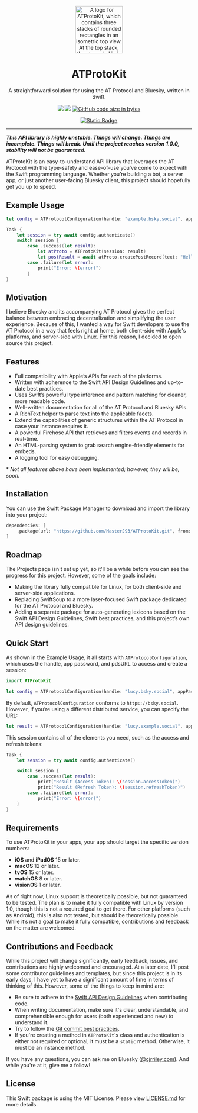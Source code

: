 <p align="center">
  <img src="https://github.com/MasterJ93/ATProtoKit/blob/ed45edcd717e7341ae688d294504e0019550b3f0/atprotokit_logo.png" height="128" alt="A logo for ATProtoKit, which contains three stacks of rounded rectangles in an isometric top view. At the top stack, the at symbol is in a thick weight, with clouds as the symbol’s colour. The three stacks are darker shades of blue.">
</p>

<h1 align="center">ATProtoKit</h1>

<p align="center">A straightforward solution for using the AT Protocol and Bluesky, written in Swift.</p>

<div align="center">

[![](https://img.shields.io/endpoint?url=https%3A%2F%2Fswiftpackageindex.com%2Fapi%2Fpackages%2FMasterJ93%2FATProtoKit%2Fbadge%3Ftype%3Dswift-versions)](https://swiftpackageindex.com/MasterJ93/ATProtoKit)
[![](https://img.shields.io/endpoint?url=https%3A%2F%2Fswiftpackageindex.com%2Fapi%2Fpackages%2FMasterJ93%2FATProtoKit%2Fbadge%3Ftype%3Dplatforms)](https://swiftpackageindex.com/MasterJ93/ATProtoKit)
[![GitHub code size in bytes](https://img.shields.io/github/languages/code-size/masterj93/atprotokit?logo=github)](https://github.com/MasterJ93/ATProtoKit)

</div>
<div align="center">

[![Static Badge](https://img.shields.io/badge/Follow-%40cjrriley.com-0073fa?style=flat&logo=bluesky&labelColor=%23151e27&link=https%3A%2F%2Fbsky.app%2Fprofile%2Fcjrriley.com)](https://bsky.social/profile/cjrriley.com)

</div>

---

***This API library is highly unstable. Things will change. Things are incomplete. Things will break. Until the project reaches version 1.0.0, stability will not be guaranteed.***

ATProtoKit is an easy-to-understand API library that leverages the AT Protocol with the type-safety and ease-of-use you’ve come to expect with the Swift programming language. Whether you’re building a bot, a server app, or just another user-facing Bluesky client, this project should hopefully get you up to speed.


## Example Usage
```swift
let config = ATProtocolConfiguration(handle: "example.bsky.social", appPassword: "app-password")

Task {
    let session = try await config.authenticate()
    switch session {
        case .success(let result):
            let atProto = ATProtoKit(session: result)
            let postResult = await atProto.createPostRecord(text: "Hello Bluesky!")
        case .failure(let error):
            print("Error: \(error)")
        }
}
```

## Motivation
I believe Bluesky and its accompanying AT Protocol gives the perfect balance between embracing decentralization and simplifying the user experience. Because of this, I wanted a way for Swift developers to use the AT Protocol in a way that feels right at home, both client-side with Apple's platforms, and server-side with Linux. For this reason, I decided to open source this project.


## Features
- Full compatibility with Apple’s APIs for each of the platforms.
- Written with adherence to the Swift API Design Guidelines and up-to-date best practices.
- Uses Swift’s powerful type inference and pattern matching for cleaner, more readable code.
- Well-written documentation for all of the AT Protocol and Bluesky APIs.
- A RichText helper to parse text into the applicable facets.
-  Extend the capabilities of generic structures within the AT Protocol in case your instance requires it.
- A powerful Firehose API that retrieves and filters events and records in real-time.
- An HTML-parsing system to grab search engine-friendly elements for embeds.
- A logging tool for easy debugging.

\* _Not all features above have been implemented; however, they will be, soon._


## Installation
You can use the Swift Package Manager to download and import the library into your project:
```swift
dependencies: [
    .package(url: "https://github.com/MasterJ93/ATProtoKit.git", from: "0.7.0")
]
```


## Roadmap
The Projects page isn't set up yet, so it'll be a while before you can see the progress for this project. However, some of the goals include:
- Making the library fully compatible for Linux, for both client-side and server-side applications.
- Replacing SwiftSoup to a more laser-focused Swift package dedicated for the AT Protocol and Bluesky.
- Adding a separate package for auto-generating lexicons based on the Swift API Design Guidelines, Swift best practices, and this project’s own API design guidelines.

## Quick Start
As shown in the Example Usage, it all starts with `ATProtocolConfiguration`, which uses the handle, app password, and pdsURL to access and create a session:
```swift
import ATProtoKit

let config = ATProtocolConfiguration(handle: "lucy.bsky.social", appPassword: "app-password")
```

By default, `ATProtocolConfiguration` conforms to `https://bsky.social`. However, if you’re using a different distributed service, you can specify the URL:
```swift
let result = ATProtocolConfiguration(handle: "lucy.example.social", appPassword: "app-password", pdsURL: "https://example.social")
```

This session contains all of the elements you need, such as the access and refresh tokens:
```swift
Task {
    let session = try await config.authenticate()

    switch session {
        case .success(let result):
            print("Result (Access Token): \(session.accessToken)")
            print("Result (Refresh Token): \(session.refreshToken)")
        case .failure(let error):
            print("Error: \(error)")
    }
}
```

## Requirements
To use ATProtoKit in your apps, your app should target the specific version numbers:
- **iOS** and **iPadOS** 15 or later.
- **macOS** 12 or later.
- **tvOS** 15 or later.
- **watchOS** 8 or later.
- **visionOS** 1 or later.

As of right now, Linux support is theoretically possible, but not guaranteed to be tested. The plan is to make it fully compatible with Linux by version 1.0, though this is not a required goal to get there. For other platforms (such as Android), this is also not tested, but should be theoretically possible. While it’s not a goal to make it fully compatible, contributions and feedback on the matter are welcomed.


## Contributions and Feedback
While this project will change significantly, early feedback, issues, and contributions are highly welcomed and encouraged. At a later date, I'll post some contributor guidelines and templates, but since this project is in its early days, I have yet to have a significant amount of time in terms of thinking of this. However, some of the things to keep in mind are:
- Be sure to adhere to the [Swift API Design Guidelines](https://www.swift.org/documentation/api-design-guidelines/) when contributing code.
- When writing documentation, make sure it's clear, understandable, and comprehensible enough for users (both experienced and new) to understand it.
- Try to follow the [Git commit best practices](https://cbea.ms/git-commit/).
- If you're creating a method in `ATProtoKit`'s class and authentication is either not required or optional, it must be a `static` method. Otherwise, it must be an instance method.

If you have any questions, you can ask me on Bluesky ([@cjrriley.com](https://bsky.app/profile/cjrriley.com)). And while you're at it, give me a follow!

## License
This Swift package is using the MIT License. Please view [LICENSE.md](https://github.com/MasterJ93/ATProtoKit/blob/ed45edcd717e7341ae688d294504e0019550b3f0/LICENSE.md) for more details.
